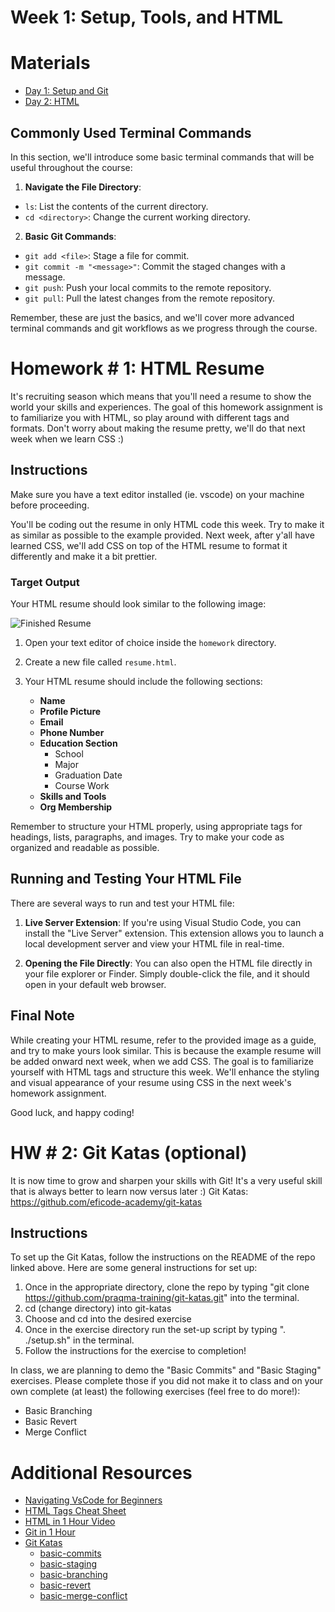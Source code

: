 # Week 1: Setup, Tools, and HTML 

# Materials
- [Day 1: Setup and Git](https://docs.google.com/presentation/d/1o6kA5eutIyf49a5sPPaBtZgB0kbs22F2/edit?usp=sharing&ouid=117392730020260659840&rtpof=true&sd=true)
- [Day 2: HTML](https://docs.google.com/presentation/d/1ebxSS3bR3qJsUOWNYyRfAFnB8-5KHEWf/edit?usp=sharing&ouid=113015579840327057343&rtpof=true&sd=true)

## Commonly Used Terminal Commands

In this section, we'll introduce some basic terminal commands that will be useful throughout the course:

1. **Navigate the File Directory**:
- `ls`: List the contents of the current directory.
- `cd <directory>`: Change the current working directory.

2. **Basic Git Commands**:
- `git add <file>`: Stage a file for commit.
- `git commit -m "<message>"`: Commit the staged changes with a message.
- `git push`: Push your local commits to the remote repository.
- `git pull`: Pull the latest changes from the remote repository.

Remember, these are just the basics, and we'll cover more advanced terminal commands and git workflows as we progress through the course.

# Homework # 1: HTML Resume
It's recruiting season which means that you'll need a resume to show the world your skills and experiences. The goal of this homework assignment is to familiarize you with HTML, so play around with different tags and formats. Don't worry about making the resume pretty, we'll do that next week when we learn CSS :)
## Instructions
Make sure you have a text editor installed (ie. vscode) on your machine before proceeding. 

You'll be coding out the resume in only HTML code this week. Try to make it as similar as possible to the example provided. Next week, after y'all have learned CSS, we'll add CSS on top of the HTML resume to format it differently and make it a bit prettier.

### Target Output

Your HTML resume should look similar to the following image:

![Finished Resume](./homework/FinishedResume.png)

1.	Open your text editor of choice inside the `homework` directory.
2.	Create a new file called `resume.html`.
3.  Your HTML resume should include the following sections:

    - **Name**
    - **Profile Picture**
    - **Email**
    - **Phone Number**
    - **Education Section**
        - School
        - Major
        - Graduation Date
        - Course Work
    - **Skills and Tools**
    - **Org Membership**

Remember to structure your HTML properly, using appropriate tags for headings, lists, paragraphs, and images. Try to make your code as organized and readable as possible.

## Running and Testing Your HTML File

There are several ways to run and test your HTML file:

1. **Live Server Extension**: If you're using Visual Studio Code, you can install the "Live Server" extension. This extension allows you to launch a local development server and view your HTML file in real-time.

2. **Opening the File Directly**: You can also open the HTML file directly in your file explorer or Finder. Simply double-click the file, and it should open in your default web browser.

## Final Note

While creating your HTML resume, refer to the provided image as a guide, and try to make yours look similar. This is because the example resume will be added onward next week, when we add CSS. The goal is to familiarize yourself with HTML tags and structure this week. We'll enhance the styling and visual appearance of your resume using CSS in the next week's homework assignment.

Good luck, and happy coding!

# HW # 2: Git Katas (optional)
It is now time to grow and sharpen your skills with Git! It's a very useful skill that is always better
to learn now versus later :) 
Git Katas: https://github.com/eficode-academy/git-katas

## Instructions
To set up the Git Katas, follow the instructions on the README of the repo linked above.
Here are some general instructions for set up:
1. Once in the appropriate directory, clone the repo by typing "git clone https://github.com/praqma-training/git-katas.git" 
into the terminal.
2. cd (change directory) into git-katas
3. Choose and cd into the desired exercise
4. Once in the exercise directory run the set-up script by typing ". ./setup.sh" in the terminal.
5. Follow the instructions for the exercise to completion!

In class, we are planning to demo the "Basic Commits" and "Basic Staging" exercises. Please complete those if
you did not make it to class and on your own complete (at least) the following exercises (feel free to do more!):
- Basic Branching
- Basic Revert
- Merge Conflict

# Additional Resources
- [Navigating VsCode for Beginners](https://youtu.be/ORrELERGIHs)
- [HTML Tags Cheat Sheet](https://html.com/wp-content/uploads/html5_cheat_sheet_tags.png) 
- [HTML in 1 Hour Video](https://www.youtube.com/watch?v=iphTU2NFZCI)
- [Git in 1 Hour](https://youtu.be/8JJ101D3knE)
- [Git Katas](https://github.com/eficode-academy/git-katas)
   - [basic-commits](https://github.com/eficode-academy/git-katas/tree/master/basic-commits)
   - [basic-staging](https://github.com/eficode-academy/git-katas/tree/master/basic-staging)
   - [basic-branching](https://github.com/eficode-academy/git-katas/tree/master/basic-branching)
   - [basic-revert](https://github.com/eficode-academy/git-katas/tree/master/basic-revert)
   - [basic-merge-conflict](https://github.com/eficode-academy/git-katas/tree/master/merge-conflict)